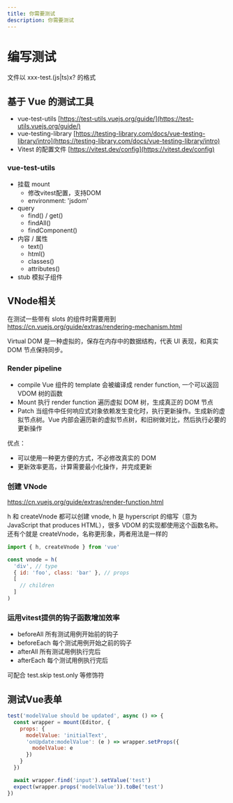 ```yaml
---
title: 你需要测试
description: 你需要测试
---
```


# 编写测试

文件以 xxx-test.(js|ts)x? 的格式

## 基于 Vue 的测试工具

- vue-test-utils [https://test-utils.vuejs.org/guide/](https://test-utils.vuejs.org/guide/)
- vue-testing-library [https://testing-library.com/docs/vue-testing-library/intro](https://testing-library.com/docs/vue-testing-library/intro)
- Vitest 的配置文件 [https://vitest.dev/config](https://vitest.dev/config)

### vue-test-utils

- 挂载 mount
  - 修改vitest配置，支持DOM
  - environment: 'jsdom'
- query
  - find() / get()
  - findAll()
  - findComponent()
- 内容 / 属性
  - text()
  - html()
  - classes()
  - attributes()
- stub 模拟子组件

## VNode相关

在测试一些带有 slots 的组件时需要用到 https://cn.vuejs.org/guide/extras/rendering-mechanism.html

Virtual DOM 是一种虚拟的，保存在内存中的数据结构，代表 UI 表现，和真实 DOM 节点保持同步。

### Render pipeline

- compile Vue 组件的 template 会被编译成 render function, 一个可以返回 VDOM 树的函数
- Mount 执行 render function 遍历虚拟 DOM 树，生成真正的 DOM 节点
- Patch 当组件中任何响应式对象依赖发生变化时，执行更新操作。生成新的虚拟节点树。Vue 内部会遍历新的虚拟节点树，和旧树做对比，然后执行必要的更新操作

优点：

- 可以使用一种更方便的方式，不必修改真实的 DOM
- 更新效率更高，计算需要最小化操作，并完成更新

### 创建 VNode

https://cn.vuejs.org/guide/extras/render-function.html

h 和 createVnode 都可以创建 vnode, h 是 hyperscript 的缩写（意为 JavaScript that produces HTML），很多 VDOM 的实现都使用这个函数名称。还有个就是 createVnode，名称更形象，两者用法是一样的

```js
import { h, createVnode } from 'vue'

const vnode = h(
  'div', // type
  { id: 'foo', class: 'bar' }, // props
  [
    // children
  ]
)
```

### 运用vitest提供的钩子函数增加效率

- beforeAll 所有测试用例开始前的钩子
- beforeEach 每个测试用例开始之前的钩子
- afterAll 所有测试用例执行完后
- afterEach 每个测试用例执行完后

可配合 test.skip  test.only 等修饰符

## 测试Vue表单

```js
test('modelValue should be updated', async () => {
  const wrapper = mount(Editor, {
    props: {
      modelValue: 'initialText',
      'onUpdate:modelValue': (e ) => wrapper.setProps({
        modelValue: e
      })
    }
  })

  await wrapper.find('input').setValue('test')
  expect(wrapper.props('modelValue')).toBe('test')
})
```